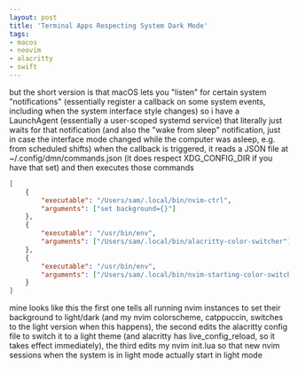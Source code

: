 ```yaml
---
layout: post
title: 'Terminal Apps Respecting System Dark Mode'
tags:
- macos
- neovim
- alacritty
- swift
---
```

but the short version is that macOS lets you "listen" for certain system "notifications" (essentially register a callback on some system events, including when the system interface style changes)
so i have a LaunchAgent (essentially a user-scoped systemd service) that literally just waits for that notification (and also the "wake from sleep" notification, just in case the interface mode changed while the computer was asleep, e.g. from scheduled shifts)
when the callback is triggered, it reads a JSON file at ~/.config/dmn/commands.json (it does respect XDG_CONFIG_DIR if you have that set) and then executes those commands
```json
[
    {
        "executable": "/Users/sam/.local/bin/nvim-ctrl",
        "arguments": ["set background={}"]
    },
    {
        "executable": "/usr/bin/env",
        "arguments": ["/Users/sam/.local/bin/alacritty-color-switcher"]
    },
    {
        "executable": "/usr/bin/env",
        "arguments": ["/Users/sam/.local/bin/nvim-starting-color-switcher"]
    }
]
```
mine looks like this
the first one tells all running nvim instances to set their background to light/dark (and my nvim colorscheme, catppuccin, switches to the light version when this happens), the second edits the alacritty config file to switch it to a light theme (and alacritty has live_config_reload, so it takes effect immediately), the third edits my nvim init.lua so that new nvim sessions when the system is in light mode actually start in light mode
